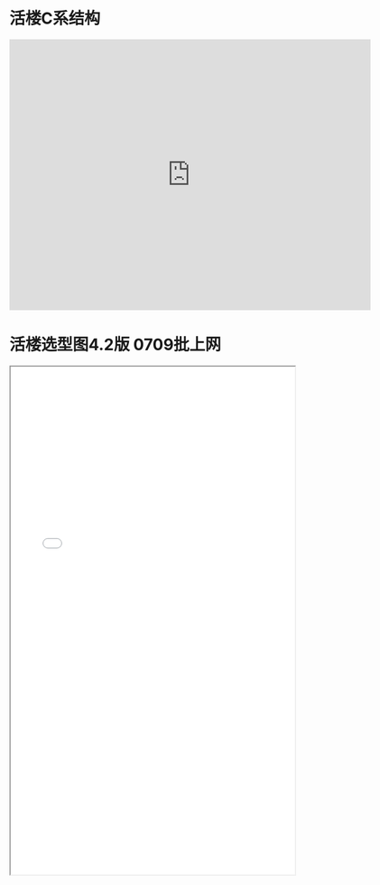 
# 活楼C系结构
<iframe width=640 height=480 src="https://www.ddd.online/jq/webEdit/project/embedProject/ItkpKAF1-2sVP9Yha-bYKCO2qF-K5bH50pQ" frameborder="0" allowvr allowfullscreen mozallowfullscreen="true" webkitallowfullscreen="true" onmousewheel=""></iframe>


# 活楼选型图4.2版 0709批上网
<div>
<iframe src="/res/V4.2/1.建筑/活楼选型图4.2版 0709批上网.pdf" width="100%" height="900px" >
</iframe>
</div>
